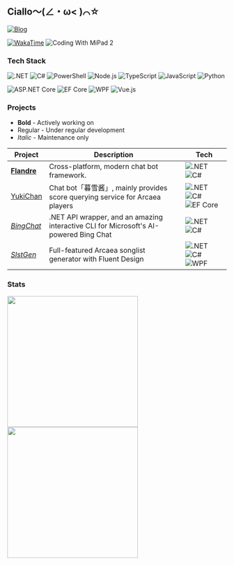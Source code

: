 ## Ciallo～(∠・ω< )⌒☆

[![Blog](https://img.shields.io/badge/Blog-sorabs.cc-white?labelColor=42b883&color=3ba576&style=for-the-badge&logo=vite&logoColor=white)](https://sorabs.cc/)

[![WakaTime](https://wakatime.com/badge/user/b1ea68ff-35ad-48d6-aa5a-c0f1dfad4018.svg?style=flat)](https://wakatime.com/@bsdayo)
![Coding With MiPad 2](https://img.shields.io/badge/Coding_With-MiPad_2-FF6900?style=flat&logo=xiaomi&logoColor=white)

### Tech Stack
<!-- Platforms & Languages -->
![.NET](https://img.shields.io/badge/.NET-512bd4?logo=.net)
![C#](https://img.shields.io/badge/C%23-239120?logo=csharp)
![PowerShell](https://img.shields.io/badge/PowerShell-5391fe?logo=powershell&logoColor=white)
![Node.js](https://img.shields.io/badge/Node.js-339933?logo=node.js&logoColor=white)
![TypeScript](https://img.shields.io/badge/TypeScript-3178c6?logo=typescript&logoColor=white)
![JavaScript](https://img.shields.io/badge/JavaScript-f7df1e?logo=javascript&logoColor=black)
![Python](https://img.shields.io/badge/Python-3776ab?logo=python&logoColor=white)

<!-- Frameworks -->
![ASP.NET Core](https://img.shields.io/badge/ASP.NET%20Core-0078d4?logo=.net)
![EF Core](https://img.shields.io/badge/EF%20Core-0078d4?logo=.net)
![WPF](https://img.shields.io/badge/WPF-0078d4?logo=windows)
![Vue.js](https://img.shields.io/badge/Vue.js-4fc08d?logo=vue.js&logoColor=white)

### Projects

- **Bold** - Actively working on
- Regular - Under regular development
- _Italic_ - Maintenance only

| Project | Description | Tech |
| ------- | ----------- | ------------ |
| **[Flandre](https://github.com/FlandreDevs/Flandre)** | Cross-platform, modern chat bot framework. | ![.NET](https://img.shields.io/badge/.NET-512bd4?logo=.net) ![C#](https://img.shields.io/badge/C%23-239120?logo=csharp) |
| [YukiChan](https://github.com/bsdayo/YukiChan) | Chat bot「暮雪酱」, mainly provides score querying service for Arcaea players | ![.NET](https://img.shields.io/badge/.NET-512bd4?logo=.net) ![C#](https://img.shields.io/badge/C%23-239120?logo=csharp) ![EF Core](https://img.shields.io/badge/EF%20Core-0078d4?logo=.net) |
| _[BingChat](https://github.com/bsdayo/BingChat)_ | .NET API wrapper, and an amazing interactive CLI for Microsoft's AI-powered Bing Chat | ![.NET](https://img.shields.io/badge/.NET-512bd4?logo=.net) ![C#](https://img.shields.io/badge/C%23-239120?logo=csharp) |
| _[SlstGen](https://github.com/NekoSpace/SlstGen)_ | Full-featured Arcaea songlist generator with Fluent Design | ![.NET](https://img.shields.io/badge/.NET-512bd4?logo=.net) ![C#](https://img.shields.io/badge/C%23-239120?logo=csharp) ![WPF](https://img.shields.io/badge/WPF-0078d4?logo=windows) |

### Stats
<img src="https://github-readme-stats.vercel.app/api?username=bsdayo&theme=react&hide_border=true" width="300" />
<img src="https://github-readme-stats.vercel.app/api/top-langs/?username=bsdayo&layout=compact&hide=html,css,scss&theme=react&hide_border=true" width="300" />
